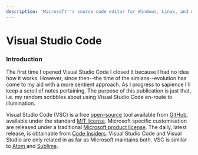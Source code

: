```yaml
---
description: 'Microsoft''s source code editor for Windows, Linux, and macOS.'
---
```


# Visual Studio Code

### Introduction

The first time I opened Visual Studio Code I closed it because I had no idea how it works.  However, since then--the time of the simians--evolution has come to my aid with a more sentient approach.  As I progress to sapience I'll keep a scroll of notes pertaining.  The purpose of this publication is just that, i.e. my random scribbles about using Visual Studio Code en-route to illumination.

Visual Studio Code \(VSC\) is a free [open-source](https://www.makeuseof.com/tag/what-is-open-source-software-makeuseof-explains/) tool available from [GitHub](https://github.com/Microsoft/vscode), available under the standard [MIT license](https://github.com/microsoft/vscode/blob/master/LICENSE.txt).  Microsoft specific customisation are released under a traditional [Microsoft product license](https://code.visualstudio.com/License/).   The daily, latest release, is obtainable from [Code Insiders](https://code.visualstudio.com/insiders/).  Visual Studio Code and Visual Studio are only related in as far as Microsoft maintains both.  VSC is similar to [Atom ](https://atom.io/)and [Sublime](https://www.sublimetext.com/).



